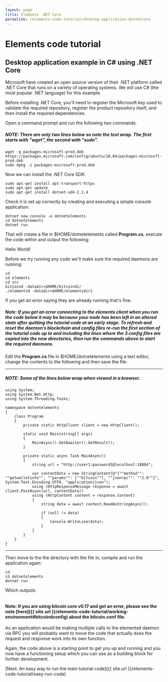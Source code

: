 ```yaml
---
layout: page
title: Elements .NET Core
permalink: /elements-code-tutorial/desktop-application-dotnetcore
---
```


# Elements code tutorial

## Desktop application example in C# using .NET Core

Microsoft have created an open source version of their .NET platform called .NET Core that runs on a variety of operating systems. We will use C# (the most popular .NET language) for this example.

Before installing .NET Core, you'll need to register the Microsoft key used to validate the required repository, register the product repository itself, and then install the required dependencies.

Open a command prompt and run the following two commands.

##### NOTE: There are only two lines below so note the text wrap. The first starts with "wget", the second with "sudo".

~~~~
wget -q packages-microsoft-prod.deb https://packages.microsoft.com/config/ubuntu/16.04/packages-microsoft-prod.deb
sudo dpkg -i packages-microsoft-prod.deb
~~~~

Now we can install the .NET Core SDK:

~~~~
sudo apt-get install apt-transport-https
sudo apt-get update
sudo apt-get install dotnet-sdk-2.1.4
~~~~

Check it is set up correctly by creating and executing a simple console application:

~~~~
dotnet new console -o dotnetelements
cd dotnetelements
dotnet run
~~~~

That will create a file in $HOME/dotnetelements called **Program.cs**, execute the code within and output the following:

<div class="console-output">Hello World!
</div>

Before we try running any code we'll make sure the required daemons are running:

~~~~
cd
cd elements
cd src
bitcoind -datadir=$HOME/bitcoindir
./elementsd -datadir=$HOME/elementsdir1
~~~~

If you get an error saying they are already running that's fine.

##### Note: If you get an error connecting to the elements client when you run the code below it may be because your node has been left in an altered state after quitting the tutorial code at an early stage. To refresh and reset the daemon’s blockchain and config files re-run the first section of the tutorial code up to and including the lines where the 3 config files are copied into the new directories, then run the commands above to start the required daemons.

Edit the **Program.cs** file in $HOME/dotnetelements using a text editor, change the contents to the following and then save the file:

* * * 

##### NOTE: Some of the lines below wrap when viewed in a browser.
~~~~
using System;
using System.Net.Http;
using System.Threading.Tasks;

namespace dotnetelements
{
    class Program
    {
        private static HttpClient client = new HttpClient();
        
        static void Main(string[] args)
        {
            MainAsync().GetAwaiter().GetResult();
        }

        private static async Task MainAsync()
        {
            string url = "http://user1:password1@localhost:18884";

            var contentData = new StringContent(@"{""method"": ""getwalletinfo"", ""params"": [""bitcoin""], ""jsonrpc"": ""2.0""}", System.Text.Encoding.UTF8, "application/json");
            using (HttpResponseMessage response = await client.PostAsync(url, contentData))
            using (HttpContent content = response.Content)
            {
                string data = await content.ReadAsStringAsync();
                
                if (null != data)
                {
                    Console.WriteLine(data);
                }
            }
        }
    }
}
~~~~

* * * 

Then move to the the directory with the file in, compile and run the application again:

~~~~
cd
cd dotnetelements
dotnet run
~~~~

Which outputs:

<img class="" alt="" src="{{ site.url }}/images/dotnet.png" />

#### Note: If you are using bitcoin core v0.17 and get an error, please see the note [here]({{ site.url }}/elements-code-tutorial/working-environment#bitcoindconfig) about the bitcoin.conf file.

As an application would be making multiple calls to the elementsd daemon via RPC you will probably want to move the code that actually does the request and response work into its own function.

Again, the code above is a starting point to get you up and running and you now have a functioning setup which you can use as a building block for further development.


[Next: An easy way to run the main tutorial code]({{ site.url }}/elements-code-tutorial/easy-run-code)

